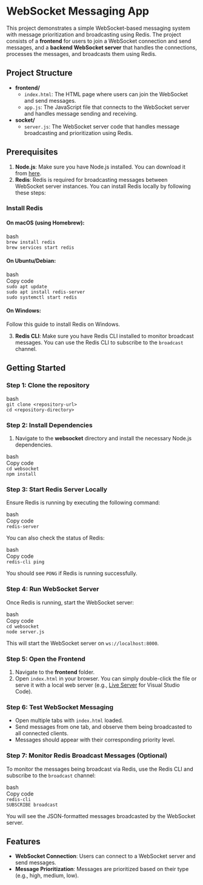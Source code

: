 # **WebSocket Messaging App**

This project demonstrates a simple WebSocket-based messaging system with message prioritization and broadcasting using Redis. The project consists of a **frontend** for users to join a WebSocket connection and send messages, and a **backend WebSocket server** that handles the connections, processes the messages, and broadcasts them using Redis.

## **Project Structure**

* **frontend/**  
  * `index.html`: The HTML page where users can join the WebSocket and send messages.  
  * `app.js`: The JavaScript file that connects to the WebSocket server and handles message sending and receiving.  
* **socket/**  
  * `server.js`: The WebSocket server code that handles message broadcasting and prioritization using Redis.

## **Prerequisites**

1. **Node.js**: Make sure you have Node.js installed. You can download it from [here](https://nodejs.org/).  
2. **Redis**: Redis is required for broadcasting messages between WebSocket server instances. You can install Redis locally by following these steps:

### **Install Redis**

#### **On macOS (using Homebrew):**

bash  
`brew install redis`  
`brew services start redis`

#### **On Ubuntu/Debian:**

bash  
Copy code  
`sudo apt update`  
`sudo apt install redis-server`  
`sudo systemctl start redis`

#### **On Windows:**

Follow this guide to install Redis on Windows.

3. **Redis CLI**: Make sure you have Redis CLI installed to monitor broadcast messages. You can use the Redis CLI to subscribe to the `broadcast` channel.

## **Getting Started**

### **Step 1: Clone the repository**

bash  
`git clone <repository-url>`  
`cd <repository-directory>`

### **Step 2: Install Dependencies**

1. Navigate to the **websocket** directory and install the necessary Node.js dependencies.

bash  
Copy code  
`cd websocket`  
`npm install`

### **Step 3: Start Redis Server Locally**

Ensure Redis is running by executing the following command:

bash  
Copy code  
`redis-server`

You can also check the status of Redis:

bash  
Copy code  
`redis-cli ping`

You should see `PONG` if Redis is running successfully.

### **Step 4: Run WebSocket Server**

Once Redis is running, start the WebSocket server:

bash  
Copy code  
`cd websocket`  
`node server.js`

This will start the WebSocket server on `ws://localhost:8000`.

### **Step 5: Open the Frontend**

1. Navigate to the **frontend** folder.  
2. Open `index.html` in your browser. You can simply double-click the file or serve it with a local web server (e.g., [Live Server](https://marketplace.visualstudio.com/items?itemName=ritwickdey.LiveServer) for Visual Studio Code).

### **Step 6: Test WebSocket Messaging**

* Open multiple tabs with `index.html` loaded.  
* Send messages from one tab, and observe them being broadcasted to all connected clients.  
* Messages should appear with their corresponding priority level.

### **Step 7: Monitor Redis Broadcast Messages (Optional)**

To monitor the messages being broadcast via Redis, use the Redis CLI and subscribe to the `broadcast` channel:

bash  
Copy code  
`redis-cli`  
`SUBSCRIBE broadcast`

You will see the JSON-formatted messages broadcasted by the WebSocket server.

## **Features**

* **WebSocket Connection**: Users can connect to a WebSocket server and send messages.  
* **Message Prioritization**: Messages are prioritized based on their type (e.g., high, medium, low).

